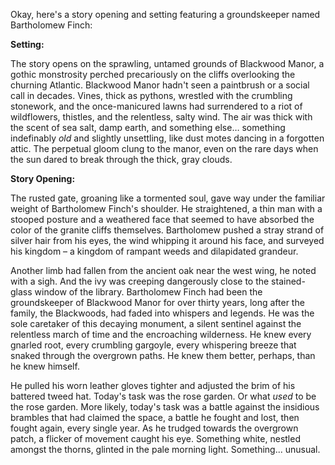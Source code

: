Okay, here's a story opening and setting featuring a groundskeeper named Bartholomew Finch:

**Setting:**

The story opens on the sprawling, untamed grounds of Blackwood Manor, a gothic monstrosity perched precariously on the cliffs overlooking the churning Atlantic. Blackwood Manor hadn't seen a paintbrush or a social call in decades. Vines, thick as pythons, wrestled with the crumbling stonework, and the once-manicured lawns had surrendered to a riot of wildflowers, thistles, and the relentless, salty wind. The air was thick with the scent of sea salt, damp earth, and something else… something indefinably *old* and slightly unsettling, like dust motes dancing in a forgotten attic. The perpetual gloom clung to the manor, even on the rare days when the sun dared to break through the thick, gray clouds.

**Story Opening:**

The rusted gate, groaning like a tormented soul, gave way under the familiar weight of Bartholomew Finch's shoulder. He straightened, a thin man with a stooped posture and a weathered face that seemed to have absorbed the color of the granite cliffs themselves. Bartholomew pushed a stray strand of silver hair from his eyes, the wind whipping it around his face, and surveyed his kingdom – a kingdom of rampant weeds and dilapidated grandeur.

Another limb had fallen from the ancient oak near the west wing, he noted with a sigh. And the ivy was creeping dangerously close to the stained-glass window of the library. Bartholomew Finch had been the groundskeeper of Blackwood Manor for over thirty years, long after the family, the Blackwoods, had faded into whispers and legends. He was the sole caretaker of this decaying monument, a silent sentinel against the relentless march of time and the encroaching wilderness. He knew every gnarled root, every crumbling gargoyle, every whispering breeze that snaked through the overgrown paths. He knew them better, perhaps, than he knew himself.

He pulled his worn leather gloves tighter and adjusted the brim of his battered tweed hat. Today's task was the rose garden. Or what *used* to be the rose garden. More likely, today's task was a battle against the insidious brambles that had claimed the space, a battle he fought and lost, then fought again, every single year. As he trudged towards the overgrown patch, a flicker of movement caught his eye. Something white, nestled amongst the thorns, glinted in the pale morning light. Something... unusual.
